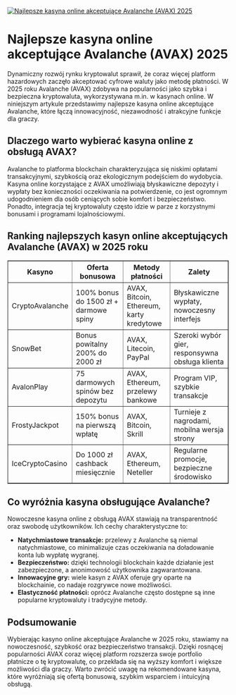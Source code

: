 [![Najlepsze kasyna online akceptujące Avalanche (AVAX) 2025](https://123-caf.pages.dev/gitsignup.png)](https://vrmoo.ru/Bt82HjjY)

<h1>Najlepsze kasyna online akceptujące Avalanche (AVAX) 2025</h1> <p>Dynamiczny rozwój rynku kryptowalut sprawił, że coraz więcej platform hazardowych zaczęło akceptować cyfrowe waluty jako metodę płatności. W 2025 roku Avalanche (AVAX) zdobywa na popularności jako szybka i bezpieczna kryptowaluta, wykorzystywana m.in. w kasynach online. W niniejszym artykule przedstawimy najlepsze kasyna online akceptujące Avalanche, które łączą innowacyjność, niezawodność i atrakcyjne funkcje dla graczy.</p>  <h2>Dlaczego warto wybierać kasyna online z obsługą AVAX?</h2> <p>Avalanche to platforma blockchain charakteryzująca się niskimi opłatami transakcyjnymi, szybkością oraz ekologicznym podejściem do wydobycia. Kasyna online korzystające z AVAX umożliwiają błyskawiczne depozyty i wypłaty bez konieczności oczekiwania na potwierdzenie, co jest ogromnym udogodnieniem dla osób ceniących sobie komfort i bezpieczeństwo. Ponadto, integracja tej kryptowaluty często idzie w parze z korzystnymi bonusami i programami lojalnościowymi.</p>  <h2>Ranking najlepszych kasyn online akceptujących Avalanche (AVAX) w 2025 roku</h2> <table border="1" cellpadding="8" cellspacing="0" style="border-collapse: collapse; width: 100%;">   <thead>     <tr>       <th>Kasyno</th>       <th>Oferta bonusowa</th>       <th>Metody płatności</th>       <th>Zalety</th>     </tr>   </thead>   <tbody>     <tr>       <td>CryptoAvalanche</td>       <td>100% bonus do 1500 zł + darmowe spiny</td>       <td>AVAX, Bitcoin, Ethereum, karty kredytowe</td>       <td>Błyskawiczne wypłaty, nowoczesny interfejs</td>     </tr>     <tr>       <td>SnowBet</td>       <td>Bonus powitalny 200% do 2000 zł</td>       <td>AVAX, Litecoin, PayPal</td>       <td>Szeroki wybór gier, responsywna obsługa klienta</td>     </tr>     <tr>       <td>AvalonPlay</td>       <td>75 darmowych spinów bez depozytu</td>       <td>AVAX, Ethereum, przelewy bankowe</td>       <td>Program VIP, szybkie transakcje</td>     </tr>     <tr>       <td>FrostyJackpot</td>       <td>150% bonus na pierwszą wpłatę</td>       <td>AVAX, Bitcoin, Skrill</td>       <td>Turnieje z nagrodami, mobilna wersja strony</td>     </tr>     <tr>       <td>IceCryptoCasino</td>       <td>Do 1000 zł cashback miesięcznie</td>       <td>AVAX, Ethereum, Neteller</td>       <td>Regularne promocje, bezpieczne środowisko</td>     </tr>   </tbody> </table>  <h2>Co wyróżnia kasyna obsługujące Avalanche?</h2> <p>Nowoczesne kasyna online z obsługą AVAX stawiają na transparentność oraz swobodę użytkowników. Ich cechy charakterystyczne to:</p> <ul>   <li><strong>Natychmiastowe transakcje:</strong> przelewy z Avalanche są niemal natychmiastowe, co minimalizuje czas oczekiwania na doładowanie konta lub wypłatę wygranej.</li>   <li><strong>Bezpieczeństwo:</strong> dzięki technologii blockchain każde działanie jest zabezpieczone, a anonimowość użytkownika zagwarantowana.</li>   <li><strong>Innowacyjne gry:</strong> wiele kasyn z AVAX oferuje gry oparte na blockchainie, co nadaje rozgrywce nowe możliwości.</li>   <li><strong>Elastyczność płatności:</strong> oprócz Avalanche często dostępne są inne popularne kryptowaluty i tradycyjne metody.</li> </ul>  <h2>Podsumowanie</h2> <p>Wybierając kasyno online akceptujące Avalanche w 2025 roku, stawiamy na nowoczesność, szybkość oraz bezpieczeństwo transakcji. Dzięki rosnącej popularności AVAX coraz więcej platform rozszerza swoje portfolio płatnicze o tę kryptowalutę, co przekłada się na wyższy komfort i większe możliwości dla graczy. Warto zwrócić uwagę na rekomendowane kasyna, które wyróżniają się ofertą bonusową, szybkim wsparciem i intuicyjną obsługą.</p>